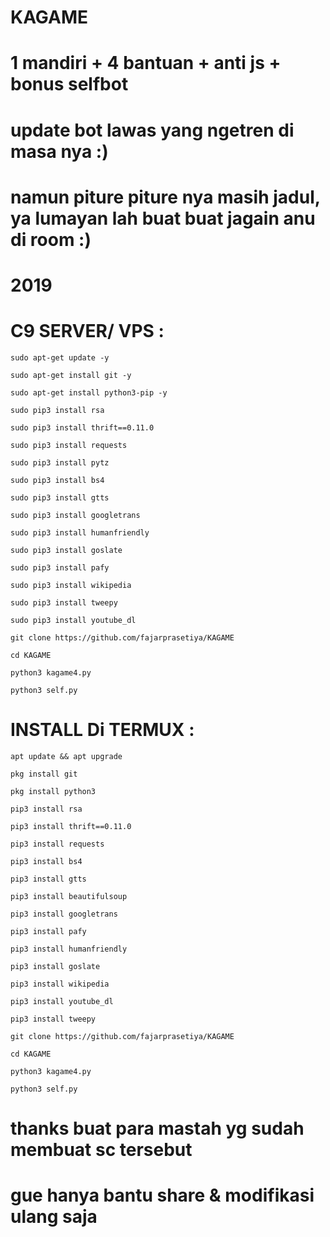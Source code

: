 # KAGAME
# 1 mandiri + 4 bantuan + anti js + bonus selfbot
# update bot lawas yang ngetren di masa nya :) 

  # namun piture piture nya masih jadul, ya lumayan lah buat buat jagain anu di room :)

  # 2019

# C9 SERVER/ VPS :

    sudo apt-get update -y

    sudo apt-get install git -y

    sudo apt-get install python3-pip -y

    sudo pip3 install rsa

    sudo pip3 install thrift==0.11.0

    sudo pip3 install requests

    sudo pip3 install pytz

    sudo pip3 install bs4

    sudo pip3 install gtts

    sudo pip3 install googletrans

    sudo pip3 install humanfriendly

    sudo pip3 install goslate

    sudo pip3 install pafy

    sudo pip3 install wikipedia

    sudo pip3 install tweepy

    sudo pip3 install youtube_dl

    git clone https://github.com/fajarprasetiya/KAGAME

    cd KAGAME

    python3 kagame4.py

    python3 self.py

# INSTALL Di TERMUX :

    apt update && apt upgrade

    pkg install git

    pkg install python3

    pip3 install rsa

    pip3 install thrift==0.11.0

    pip3 install requests

    pip3 install bs4

    pip3 install gtts

    pip3 install beautifulsoup

    pip3 install googletrans

    pip3 install pafy

    pip3 install humanfriendly

    pip3 install goslate

    pip3 install wikipedia

    pip3 install youtube_dl

    pip3 install tweepy

    git clone https://github.com/fajarprasetiya/KAGAME

    cd KAGAME

    python3 kagame4.py

    python3 self.py

 # thanks buat para mastah yg sudah membuat sc tersebut

 # gue hanya bantu share & modifikasi ulang saja
